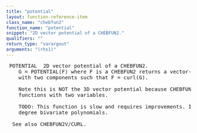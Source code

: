 ```yaml
---
title: "potential"
layout: function-reference-item
class_name: "chebfun2"
function_name: "potential"
snippet: "2D vector potential of a CHEBFUN2."
qualifiers: ""
return_type: "varargout"
arguments: "(rhs1)"
---
```


<pre class="help-text"> POTENTIAL  2D vector potential of a CHEBFUN2.
    G = POTENTIAL(F) where F is a CHEBFUN2 returns a vector-valued CHEBFUN2V
    with two components such that F = curl(G).
  
    Note this is NOT the 3D vector potential because CHEBFUN2 represents
    functions with two variables.
 
    TODO: This function is slow and requires improvements. It works for small
    degree bivariate polynomials.
  
  See also CHEBFUN2V/CURL.
</pre>